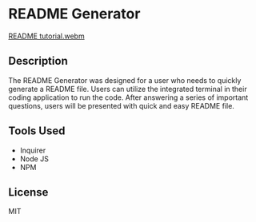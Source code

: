# README Generator


[README tutorial.webm](https://user-images.githubusercontent.com/116913822/216537856-1f1c3c33-f2c5-4d37-9b59-109d816b0fcd.webm)

## Description
The README Generator was designed for a user who needs to quickly generate a README file. Users can utilize the integrated terminal in their coding application to run the code. After answering a series of important questions, users will be presented with quick and easy README file.

## Tools Used
* Inquirer
* Node JS
* NPM


## License
MIT

